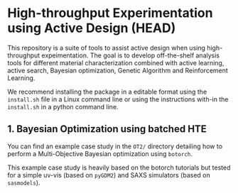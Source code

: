 # High-throughput Experimentation using Active Design (HEAD)
This repository is a suite of tools to assist active design when using high-throughput expeimentation.
The goal is to develop off-the-shelf analysis tools for different material characterization combined with active learning, active search, Bayesian optimization, Genetic Algorithm and Reinforcement Learning.

We recommend installing the package in a editable format using the `install.sh` file in a Linux command line or using the instructions with-in the `install.sh` in a python command line.

## 1. Bayesian Optimization using batched HTE
You can find an example case study in the `OT2/` directory detailing how to perform a Multi-Objective Bayesian optimization using `botorch`.

This example case study is heavily based on the botorch tutorials but tested for a simple uv-vis (based on `pyGDM2`) and SAXS simulators (based on `sasmodels`). 